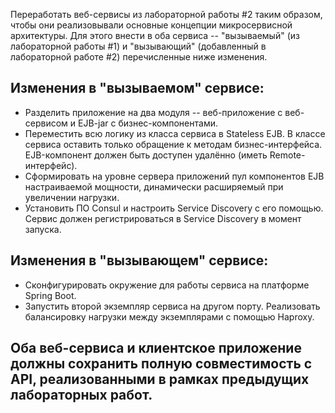 Переработать веб-сервисы из лабораторной работы #2 таким образом, чтобы они реализовывали основные концепции микросервисной архитектуры. Для этого внести в оба сервиса -- "вызываемый" (из лабораторной работы #1) и "вызывающий" (добавленный в лабораторной работе #2) перечисленные ниже изменения.

## Изменения в "вызываемом" сервисе:

* Разделить приложение на два модуля -- веб-приложение с веб-сервисом и EJB-jar с бизнес-компонентами.
* Переместить всю логику из класса сервиса в Stateless EJB. В классе сервиса оставить только обращение к методам бизнес-интерфейса. EJB-компонент должен быть доступен удалённо (иметь Remote-интерфейс).
* Сформировать на уровне сервера приложений пул компонентов EJB настраиваемой мощности, динамически расширяемый при увеличении нагрузки.
* Установить ПО Consul и настроить Service Discovery с его помощью. Сервис должен регистрироваться в Service Discovery в момент запуска.

## Изменения в "вызывающем" сервисе:

* Сконфигурировать окружение для работы сервиса на платформе Spring Boot.
* Запустить второй экземпляр сервиса на другом порту. Реализовать балансировку нагрузки между экземплярами с помощью Haproxy.

## Оба веб-сервиса и клиентское приложение должны сохранить полную совместимость с API, реализованными в рамках предыдущих лабораторных работ.
